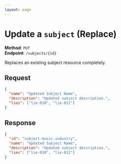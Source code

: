 ```yaml
---
layout: page
---
```


# Update a `subject` (Replace)

**Method**: `PUT`  
**Endpoint**: `/subjects/{id}`  

Replaces an existing subject resource completely.

## Request

```json
{
  "name": "Updated Subject Name",
  "description": "Updated subject description.",
  "lies": ["lie-010", "lie-011"]
}
```

## Response

```json
{
  "id": "subject-music-industry",
  "name": "Updated Subject Name",
  "description": "Updated subject description.",
  "lies": ["lie-010", "lie-011"]
}
```
